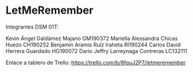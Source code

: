 # LetMeRemember

Integrantes DSM 01T:

Kevin Ángel Galdámez Majano GM190372
Mariella Alessandra Chicas Huezo CH190252
Benjamín Aramis Ruíz Iraheta RI190244
Carlos David Herrera Guardado HG190072
Dario Jeffry Larreynaga Contreras LC132111

Enlace a tablero de Trello: https://trello.com/b/8fquJ2P7/letmeremember
